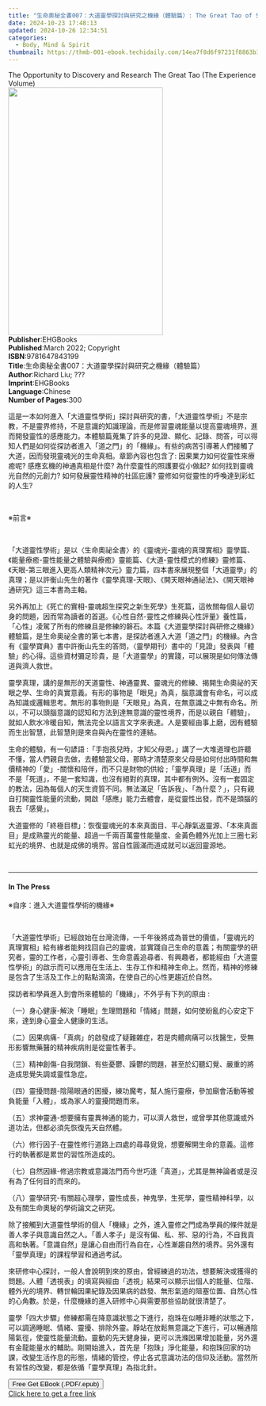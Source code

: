 ```yaml
---
title: "生命奧秘全書007：大道靈學探討與研究之機緣（體驗篇）: The Great Tao of Spiritual Science Series 07 | Free Book"
date: 2024-10-23 17:48:13
updated: 2024-10-26 12:34:51
categories:
  - Body, Mind & Spirit
thumbnail: https://thmb-001-ebook.techidaily.com/14ea7f8d6f97231f8863b1f4ea26968fde794e0f60fba721739c59f77444b608.jpg
---
```

<main id="book-container">
  <div class="flex flex-col">
    <div class="book-brief flex-1 py-6 px-4 sm:p-6 md:py-10 md:px-8">
      <!-- brief-->
      <div class="book-brief-main">
        The Opportunity to Discovery and Research The Great Tao (The Experience
        Volume)
      </div>
    </div>
    <div
      class="book-meta-info flex-1 grid gap-4 col-start-1 col-end-3 row-start-1 sm:mb-6 sm:grid-cols-4 lg:gap-6 lg:col-start-2 lg:row-end-6 lg:row-span-6 lg:mb-0"
    >
      <div
        class="book-meta-info-left place-content-center mt-4 p-4 text-sm leading-6 col-start-2 col-span-2 dark:text-slate-400"
      >
        <img
          class="w-full h-500 object-cover rounded-lg sm:h-255 sm:col-span-2 lg:col-span-full"
          src="https://img-001-ebook.techidaily.com/908171a31d10837ce3b51e6a80394f66297958c924d7b5d58a8b86bb6bb0408f.jpg"
          alt=""
          width="312"
          height="500"
        />
      </div>
      <div
        class="book-meta-info-right mt-2 col-start-1 row-start-2 col-span-3 self-center"
      >
        <!-- meta data  -->
        <div class="flex flex-col px-4 md:px-8">
          <div class="flex-1">
            <strong>Publisher</strong>:<span class="px-2">EHGBooks</span>
          </div>
          <div class="flex-1">
            <strong>Published</strong>:<span class="px-2"
              >March 2022; Copyright</span
            >
          </div>
          <div class="flex-1">
            <strong>ISBN</strong>:<span class="px-2">9781647843199</span>
          </div>
          <div class="flex-1">
            <strong>Title</strong>:<span class="px-2"
              >生命奧秘全書007：大道靈學探討與研究之機緣（體驗篇）</span
            >
          </div>
          <div class="flex-1">
            <strong>Author</strong>:<span class="px-2">Richard Liu; ???</span>
          </div>
          <div class="flex-1">
            <strong>Imprint</strong>:<span class="px-2">EHGBooks</span>
          </div>
          <div class="flex-1">
            <strong>Language</strong>:<span class="px-2">Chinese</span>
          </div>
          <div class="flex-1">
            <strong>Number of Pages</strong>:<span class="px-2">300</span>
          </div>
        </div>
      </div>
    </div>
    <div class="book-description flex-1 py-6 px-4 sm:p-6 md:py-10 md:px-8">
      <div class="book-description-main">
        <div accordion-content="" id="description">
          <p>
            這是一本如何進入「大道靈性學術」探討與研究的書，「大道靈性學術」不是宗教，不是靈界修持，不是意識的知識理論，而是修習靈魂能量以提高靈魂境界，進而開發靈性的感應能力。本體驗篇蒐集了許多的見證、顯化、記錄、問答，可以得知人們是如何從探訪者進入「道之門」的「機緣」。有些的病苦引導著人們接觸了大道，因而發現靈魂光的生命真相。章節內容也包含了:
            因果業力如何從靈性來療癒呢? 感應玄機的神通真相是什麼?
            為什麼靈性的照護要從小做起? 如何找到靈魂光自然的元創力?
            如何發展靈性精神的社區庇護?
            靈修如何從靈性的呼喚達到彩虹的人生?&nbsp;
          </p>
          <p><br /></p>
          <p>※前言※</p>
          <p><br /></p>
          <p>
            「大道靈性學術」是以〈生命奧祕全書〉的《靈魂光-靈魂的真理實相》靈學篇、《能量療癒-靈性能量之體驗與療癒》靈能篇、《大道-靈性模式的修練》靈修篇、《天眼-第三眼進入更高人類精神次元》靈力篇，四本書來展現整個「大道靈學」的真理；是以許衡山先生的著作《靈學真理-天眼》、《開天眼神通祕法》、《開天眼神通研究》這三本書為主軸。&nbsp;&nbsp;
          </p>
          <p>
            另外再加上《死亡的實相-靈魂超生探究之新生死學》生死篇，這攸關每個人最切身的問題，因而常為讀者的首選。《心性自然-靈性之修練與心性評量》養性篇，「心性」凌駕了所有的修練且是修練的磐石。本篇《大道靈學探討與研修之機緣》體驗篇，是生命奧祕全書的第七本書，是探訪者進入大道「道之門」的機緣。內含有《靈學寶典》書中許衡山先生的答問，〈靈學期刊〉書中的「見證」發表與「體驗」的心得。這些資材彌足珍貴，是「大道靈學」的實踐，可以展現是如何傳法傳道與濟人救世。&nbsp;&nbsp;
          </p>
          <p>
            靈學真理，講的是無形的天道靈性、神通靈異、靈魂光的修練、揭開生命奧祕的天眼之學、生命的真實意義。有形的事物是「眼見」為真，腦意識會有命名，可以成為知識或邏輯思考。無形的事物則是「天眼見」為真，在無意識之中無有命名。所以，不可以頭腦意識的認知和方法到達無意識的靈性境界，而是以親自「體驗」，就如人飲水冷暖自知，無法完全以語言文字來表達。人是要經由事上磨，因有體驗而生出智慧，此智慧則是來自與內在靈性的連結。&nbsp;&nbsp;&nbsp;
          </p>
          <p>
            生命的體驗，有一句諺語
            :「手抱孩兒時，才知父母恩。」講了一大堆道理也許聽不懂，當人們親自去做，去體驗當父母，那時才清楚原來父母是如何付出時間和無價精神的「愛」-關懷和陪伴，而不只是財物的供給
            ;「靈學真理」是「活道」而不是「死道」，不是一套知識，也沒有絕對的真理，其中都有例外。沒有一套固定的教法，因為每個人的天生資質不同。無法滿足「告訴我」、「為什麼？」，只有親自打開靈性能量的流動，開啟「感應」能力去體會，是從靈性出發，而不是頭腦的我去「感覺」。&nbsp;&nbsp;&nbsp;
          </p>
          <p>
            大道靈修的「終極目標」：恢復靈魂光的本來真面目、平心靜氣返靈源、「本來真面目」是成熟靈光的能量、超過一千兩百萬靈性能量度、金黃色體外光加上三圈七彩虹光的境界、也就是成佛的境界。當自性圓滿而道成就可以返回靈源地。&nbsp;&nbsp;&nbsp;
          </p>
          <p><br /></p>
        </div>
        <div class="accordion-fader"></div>
      </div>
    </div>
    <div class="book-excerpts flex-1 py-6 px-4 sm:p-6 md:py-10 md:px-8">
      <!-- excerpts-->
      <div class="book-excerpts-main">
        <hr />
        <h4 class="placeholder placeholder-heading">
          <span>In The Press</span>
        </h4>
        <p></p>
        <p>※自序：進入大道靈性學術的機緣※</p>
        <p><br /></p>
        <p>
          「大道靈性學術」已經啟始在台灣流傳，一千年後將成為普世的價值，「靈魂光的真理實相」給有緣者能夠找回自己的靈魂，並實踐自己生命的意義；有關靈學的研究者，靈的工作者，心靈引導者、生命意義追尋者、有興趣者，都能經由「大道靈性學術」的啟示而可以應用在生活上、生存工作和精神生命上。然而，精神的修練是包含了生活及工作上的點點滴滴，在使自己的心性更趨近於自然。&nbsp;&nbsp;
        </p>
        <p>探訪者和學員進入到會所來體驗的「機緣」，不外乎有下列的原由 :</p>
        <p>
          （一）身心健康-解決「睡眠」生理問題和「情緒」問題，如何使紛亂的心安定下來，達到身心靈全人健康的生活。
        </p>
        <p>
          （二）因果病痛-「真病」的啟發成了疑難雜症，若是肉體病痛可以找醫生，受無形影響無藥醫的精神疾病則是從靈性著手。
        </p>
        <p>
          （三）精神創傷-自我閉鎖、有些憂鬱、躁鬱的問題，甚至於幻聽幻覺、嚴重的將造成思覺失調或靈性急症。
        </p>
        <p>
          （四）靈擾問題-陰陽眼通的困擾，練功魔考，幫人施行靈療，參加廟會活動等被負能量「入體」，或為家人的靈擾問題而來。
        </p>
        <p>
          （五）求神靈通-想要擁有靈異神通的能力，可以濟人救世，或曾學其他意識或外道功法，但都必須先恢復先天自然體。
        </p>
        <p>
          （六）修行因子-在靈性修行道路上四處的尋尋覓覓，想要解開生命的意義。這修行的執著都是累世的習性所造成的。
        </p>
        <p>
          （七）自然因緣-修過宗教或意識法門而今世巧逢「真道」，尤其是無神論者或是沒有為了任何目的而來的。
        </p>
        <p>
          （八）靈學研究-有關超心理學，靈性成長，神鬼學，生死學，靈性精神科學，以及有關生命奧秘的學術論文之研究。&nbsp;&nbsp;&nbsp;
        </p>
        <p>
          除了接觸到大道靈性學術的個人「機緣」之外，進入靈修之門成為學員的條件就是善人孝子與意識自然之人。「善人孝子」是沒有偏、私、邪、惡的行為，不自我貢高和執著。「意識自然」是讓心自由而行為自在，心性漸趨自然的境界。另外還有「靈學真理」的課程學習和通過考試。&nbsp;&nbsp;&nbsp;
        </p>
        <p>
          來研修中心探討，一般人會說明到來的原由，曾經練過的功法，想要解決或獲得的問題。人體「透視表」的填寫與經由「透視」結果可以顯示出個人的能量、位階、體外光的境界、轉世輪因果紀錄及因果病的啟發、無形氣道的阻塞位置、自然心性的心角數。於是，什麼機緣的進入研修中心與需要那些協助就很清楚了。&nbsp;&nbsp;&nbsp;
        </p>
        <p>
          靈學「四大步驟」修練都需在降意識狀態之下進行，抱珠在似睡非睡的狀態之下，可以調適睡眠、情緒、靈擾、排除外靈。靜站在放鬆無意識之下進行，可以暢通陰陽氣徑，使靈性能量流動。靈動的先天健身操，更可以洗滌因果增加能量，另外還有金龍能量水的輔助。剛開始進入，首先是「抱珠」淨化能量，和抱珠回家的功課，改變生活作息的形態，情緒的管控，停止各式意識功法的信仰及活動。當然所有習性的改變，都是依循「靈學真理」為指北針。&nbsp;&nbsp;
        </p>
        <p></p>
      </div>
    </div>
    <div
      class="book-about-author flex-1 py-6 px-4 sm:p-6 md:py-10 md:px-8"
    ></div>
    <div class="book-free-get flex-1 py-6 px-4 sm:p-6 md:py-10 md:px-8">
      <button
        id="btn-free-get"
        class="bg-blue-500 hover:bg-blue-700 text-white font-bold py-2 px-4 rounded"
      >
        Free Get EBook (.PDF/.epub)
      </button>
      <div id="countdown-display" class="px-2 text-lg mt-2"></div>
      <a
        id="free-link"
        class="hidden bg-blue-500 hover:bg-blue-700 text-white font-bold py-2 px-4 rounded"
        href="https://www.ebooks.com/en-us/book/210495478/007-the-great-tao-of-spiritual-science-series-07/richard-liu/"
        target="_blank"
        >Click here to get a free link</a
      >
    </div>
    <script>
      let countdownTime = 0;
      let countdownInterval = null;
      document
        .getElementById('btn-free-get')
        .addEventListener('click', startCountdown);
      function startCountdown() {
        countdownTime = new Date().getTime() + 60000 * 3;
        countdownInterval = setInterval(updateCountdown, 1000);
        document.getElementById('btn-free-get').disabled = true;
        document
          .getElementById('btn-free-get')
          .classList.add('bg-gray-500', 'cursor-not-allowed');
      }
      function updateCountdown() {
        let currentTime = new Date().getTime();
        let timeLeft = countdownTime - currentTime;
        let secondsLeft = Math.floor(timeLeft / 1000);
        document.getElementById('countdown-display').innerHTML =
          `Remaining time: ${secondsLeft} seconds.`;
        if (secondsLeft <= 0) {
          clearInterval(countdownInterval);
          document.getElementById('btn-free-get').classList.add('hidden');
          document.getElementById('free-link').classList.remove('hidden');
          document.getElementById('countdown-display').innerHTML = '';
        }
      }
    </script>
  </div>
</main>
